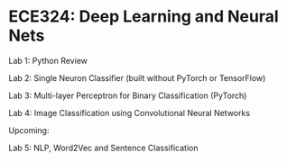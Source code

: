 # ECE324: Deep Learning and Neural Nets

Lab 1: Python Review

Lab 2: Single Neuron Classifier (built without PyTorch or TensorFlow)

Lab 3: Multi-layer Perceptron for Binary Classification (PyTorch)

Lab 4: Image Classification using Convolutional Neural Networks

Upcoming:

Lab 5: NLP, Word2Vec and Sentence Classification

